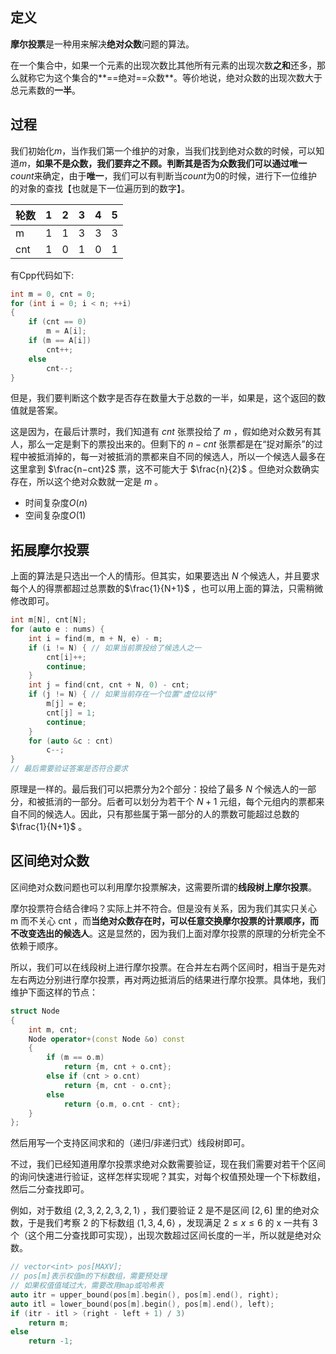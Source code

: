 ## 定义

**摩尔投票**是一种用来解决**绝对众数**问题的算法。

在一个集合中，如果一个元素的出现次数比其他所有元素的出现次数**之和**还多，那么就称它为这个集合的**==绝对==众数**。等价地说，绝对众数的出现次数大于总元素数的**一半**。

## 过程

我们初始化$m$，当作我们第一个维护的对象，当我们找到绝对众数的时候，可以知道$m$，**如果不是众数，我们要弃之不顾。**判断其是否为众数我们可以通过**唯一**$count$来确定，由于**唯一**，我们可以有判断当$count$为0的时候，进行下一位维护的对象的查找【也就是下一位遍历到的数字】。

| 轮数 | 1    | 2    | 3    | 4    | 5    |
| ---- | ---- | ---- | ---- | ---- | ---- |
| m    | 1    | 1    | 3    | 3    | 3    |
| cnt  | 1    | 0    | 1    | 0    | 1    |

有Cpp代码如下:

```cpp
int m = 0, cnt = 0;
for (int i = 0; i < n; ++i)
{
    if (cnt == 0)
        m = A[i];
    if (m == A[i])
        cnt++;
    else
        cnt--;
}
```

但是，我们要判断这个数字是否存在数量大于总数的一半，如果是，这个返回的数值就是答案。

这是因为，在最后计票时，我们知道有 $cnt$ 张票投给了 $m$ ，假如绝对众数另有其人，那么一定是剩下的票投出来的。但剩下的 $n−cnt$ 张票都是在“捉对厮杀”的过程中被抵消掉的，每一对被抵消的票都来自不同的候选人，所以一个候选人最多在这里拿到 $\frac{n−cnt}2$ 票，这不可能大于 $\frac{n}{2}$ 。但绝对众数确实存在，所以这个绝对众数就一定是 $m$ 。

- 时间复杂度$O(n)$
- 空间复杂度$O(1)$



## 拓展摩尔投票

上面的算法是只选出一个人的情形。但其实，如果要选出 $N$ 个候选人，并且要求每个人的得票都超过总票数的$\frac{1}{N+1}$ ，也可以用上面的算法，只需稍微修改即可。

```cpp
int m[N], cnt[N];
for (auto e : nums) {
    int i = find(m, m + N, e) - m;
    if (i != N) { // 如果当前票投给了候选人之一
        cnt[i]++;
        continue;
    }
    int j = find(cnt, cnt + N, 0) - cnt;
    if (j != N) { // 如果当前存在一个位置"虚位以待"
        m[j] = e;
        cnt[j] = 1;
        continue;
    }
    for (auto &c : cnt)
        c--;
}
// 最后需要验证答案是否符合要求
```

原理是一样的。最后我们可以把票分为2个部分：投给了最多 $N$ 个候选人的一部分，和被抵消的一部分。后者可以划分为若干个 $N+1$ 元组，每个元组内的票都来自不同的候选人。因此，只有那些属于第一部分的人的票数可能超过总数的 $\frac{1}{N+1}$ 。



## 区间绝对众数

区间绝对众数问题也可以利用摩尔投票解决，这需要所谓的**线段树上摩尔投票**。

摩尔投票符合结合律吗？实际上并不符合。但是没有关系，因为我们其实只关心 m 而不关心 cnt ，而**当绝对众数存在时，可以任意交换摩尔投票的计票顺序，而不改变选出的候选人**。这是显然的，因为我们上面对摩尔投票的原理的分析完全不依赖于顺序。

所以，我们可以在线段树上进行摩尔投票。在合并左右两个区间时，相当于是先对左右两边分别进行摩尔投票，再对两边抵消后的结果进行摩尔投票。具体地，我们维护下面这样的节点：

```cpp
struct Node
{
    int m, cnt;
    Node operator+(const Node &o) const
    {
        if (m == o.m)
            return {m, cnt + o.cnt};
        else if (cnt > o.cnt)
            return {m, cnt - o.cnt};
        else
            return {o.m, o.cnt - cnt};
    }
};
```

然后用写一个支持区间求和的（递归/非递归式）线段树即可。

不过，我们已经知道用摩尔投票求绝对众数需要验证，现在我们需要对若干个区间的询问快速进行验证，这样怎样实现呢？其实，对每个权值预处理一个下标数组，然后二分查找即可。

例如，对于数组 $⟨2,3,2,2,3,2,1⟩$ ，我们要验证 2 是不是区间 $[2,6]$ 里的绝对众数，于是我们考察 2 的下标数组 $⟨1,3,4,6⟩$ ，发现满足 $2≤x≤6$ 的 x 一共有 3 个（这个用二分查找即可实现），出现次数超过区间长度的一半，所以就是绝对众数。

```cpp
// vector<int> pos[MAXV];
// pos[m]表示权值m的下标数组，需要预处理
// 如果权值值域过大，需要改用map或哈希表
auto itr = upper_bound(pos[m].begin(), pos[m].end(), right);
auto itl = lower_bound(pos[m].begin(), pos[m].end(), left);
if (itr - itl > (right - left + 1) / 3)
    return m;
else
    return -1;
```